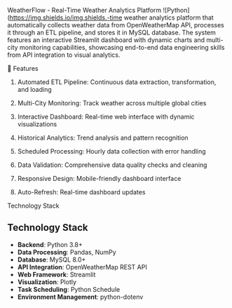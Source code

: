 WeatherFlow - Real-Time Weather Analytics Platform
![Python](https://img.shields.io/img.shields.-time weather analytics platform that automatically collects weather data from OpenWeatherMap API, processes it through an ETL pipeline, and stores it in MySQL database. The system features an interactive Streamlit dashboard with dynamic charts and multi-city monitoring capabilities, showcasing end-to-end data engineering skills from API integration to visual analytics.

🌟 Features
1. Automated ETL Pipeline: Continuous data extraction, transformation, and loading
 
2. Multi-City Monitoring: Track weather across multiple global cities

3. Interactive Dashboard: Real-time web interface with dynamic visualizations

4. Historical Analytics: Trend analysis and pattern recognition

5. Scheduled Processing: Hourly data collection with error handling

6. Data Validation: Comprehensive data quality checks and cleaning

7. Responsive Design: Mobile-friendly dashboard interface

8. Auto-Refresh: Real-time dashboard updates

Technology Stack

## Technology Stack

- **Backend**: Python 3.8+
- **Data Processing**: Pandas, NumPy
- **Database**: MySQL 8.0+
- **API Integration**: OpenWeatherMap REST API
- **Web Framework**: Streamlit
- **Visualization**: Plotly
- **Task Scheduling**: Python Schedule
- **Environment Management**: python-dotenv
